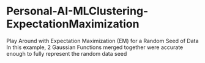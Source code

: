 # Personal-AI-MLClustering-ExpectationMaximization

Play Around with Expectation Maximization (EM) for a Random Seed of Data
In this example, 2 Gaussian Functions merged together were accurate enough to fully represent the random data seed
